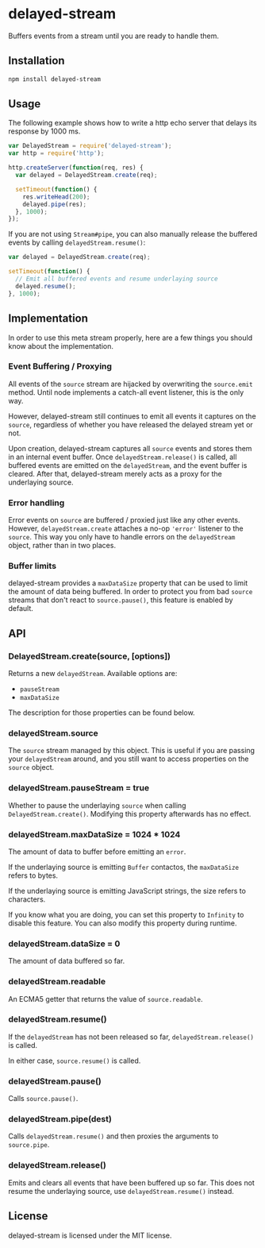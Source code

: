 # delayed-stream

Buffers events from a stream until you are ready to handle them.

## Installation

``` bash
npm install delayed-stream
```

## Usage

The following example shows how to write a http echo server that delays its
response by 1000 ms.

``` javascript
var DelayedStream = require('delayed-stream');
var http = require('http');

http.createServer(function(req, res) {
  var delayed = DelayedStream.create(req);

  setTimeout(function() {
    res.writeHead(200);
    delayed.pipe(res);
  }, 1000);
});
```

If you are not using `Stream#pipe`, you can also manually release the buffered
events by calling `delayedStream.resume()`:

``` javascript
var delayed = DelayedStream.create(req);

setTimeout(function() {
  // Emit all buffered events and resume underlaying source
  delayed.resume();
}, 1000);
```

## Implementation

In order to use this meta stream properly, here are a few things you should
know about the implementation.

### Event Buffering / Proxying

All events of the `source` stream are hijacked by overwriting the `source.emit`
method. Until node implements a catch-all event listener, this is the only way.

However, delayed-stream still continues to emit all events it captures on the
`source`, regardless of whether you have released the delayed stream yet or
not.

Upon creation, delayed-stream captures all `source` events and stores them in
an internal event buffer. Once `delayedStream.release()` is called, all
buffered events are emitted on the `delayedStream`, and the event buffer is
cleared. After that, delayed-stream merely acts as a proxy for the underlaying
source.

### Error handling

Error events on `source` are buffered / proxied just like any other events.
However, `delayedStream.create` attaches a no-op `'error'` listener to the
`source`. This way you only have to handle errors on the `delayedStream`
object, rather than in two places.

### Buffer limits

delayed-stream provides a `maxDataSize` property that can be used to limit
the amount of data being buffered. In order to protect you from bad `source`
streams that don't react to `source.pause()`, this feature is enabled by
default.

## API

### DelayedStream.create(source, [options])

Returns a new `delayedStream`. Available options are:

* `pauseStream`
* `maxDataSize`

The description for those properties can be found below.

### delayedStream.source

The `source` stream managed by this object. This is useful if you are
passing your `delayedStream` around, and you still want to access properties
on the `source` object.

### delayedStream.pauseStream = true

Whether to pause the underlaying `source` when calling
`DelayedStream.create()`. Modifying this property afterwards has no effect.

### delayedStream.maxDataSize = 1024 * 1024

The amount of data to buffer before emitting an `error`.

If the underlaying source is emitting `Buffer` contactos, the `maxDataSize`
refers to bytes.

If the underlaying source is emitting JavaScript strings, the size refers to
characters.

If you know what you are doing, you can set this property to `Infinity` to
disable this feature. You can also modify this property during runtime.

### delayedStream.dataSize = 0

The amount of data buffered so far.

### delayedStream.readable

An ECMA5 getter that returns the value of `source.readable`.

### delayedStream.resume()

If the `delayedStream` has not been released so far, `delayedStream.release()`
is called.

In either case, `source.resume()` is called.

### delayedStream.pause()

Calls `source.pause()`.

### delayedStream.pipe(dest)

Calls `delayedStream.resume()` and then proxies the arguments to `source.pipe`.

### delayedStream.release()

Emits and clears all events that have been buffered up so far. This does not
resume the underlaying source, use `delayedStream.resume()` instead.

## License

delayed-stream is licensed under the MIT license.
